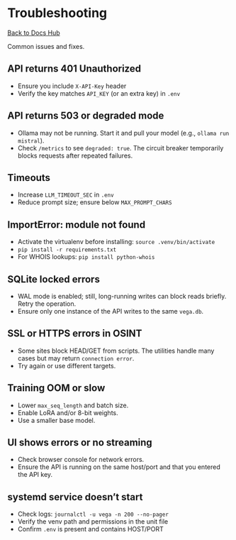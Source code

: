 # Troubleshooting

[Back to Docs Hub](README.md)

Common issues and fixes.

## API returns 401 Unauthorized

- Ensure you include `X-API-Key` header
- Verify the key matches `API_KEY` (or an extra key) in `.env`

## API returns 503 or degraded mode

- Ollama may not be running. Start it and pull your model (e.g., `ollama run mistral`).
- Check `/metrics` to see `degraded: true`. The circuit breaker temporarily blocks requests after repeated failures.

## Timeouts

- Increase `LLM_TIMEOUT_SEC` in `.env`
- Reduce prompt size; ensure below `MAX_PROMPT_CHARS`

## ImportError: module not found

- Activate the virtualenv before installing: `source .venv/bin/activate`
- `pip install -r requirements.txt`
- For WHOIS lookups: `pip install python-whois`

## SQLite locked errors

- WAL mode is enabled; still, long-running writes can block reads briefly. Retry the operation.
- Ensure only one instance of the API writes to the same `vega.db`.

## SSL or HTTPS errors in OSINT

- Some sites block HEAD/GET from scripts. The utilities handle many cases but may return `connection error`.
- Try again or use different targets.

## Training OOM or slow

- Lower `max_seq_length` and batch size.
- Enable LoRA and/or 8-bit weights.
- Use a smaller base model.

## UI shows errors or no streaming

- Check browser console for network errors.
- Ensure the API is running on the same host/port and that you entered the API key.

## systemd service doesn’t start

- Check logs: `journalctl -u vega -n 200 --no-pager`
- Verify the venv path and permissions in the unit file
- Confirm `.env` is present and contains HOST/PORT

